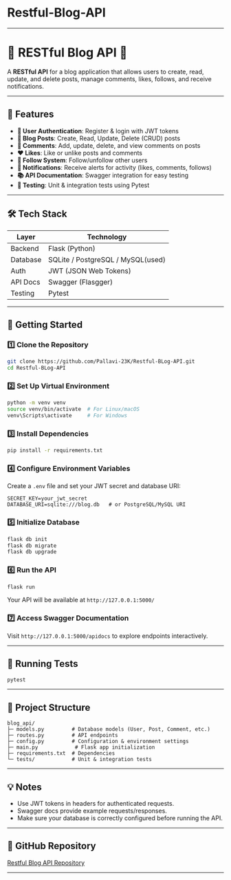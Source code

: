 # Restful-Blog-API

---

# 🌟 RESTful Blog API 🚀

A **RESTful API** for a blog application that allows users to create, read, update, and delete posts, manage comments, likes, follows, and receive notifications.

---

## 🎯 Features

* **🔐 User Authentication**: Register & login with JWT tokens
* **📝 Blog Posts**: Create, Read, Update, Delete (CRUD) posts
* **💬 Comments**: Add, update, delete, and view comments on posts
* **❤️ Likes**: Like or unlike posts and comments
* **👥 Follow System**: Follow/unfollow other users
* **🔔 Notifications**: Receive alerts for activity (likes, comments, follows)
* **📚 API Documentation**: Swagger integration for easy testing
* **🧪 Testing**: Unit & integration tests using Pytest

---

## 🛠 Tech Stack

| Layer    | Technology                        |
| -------- | ----------------------------------|
| Backend  | Flask (Python)                    |
| Database | SQLite / PostgreSQL / MySQL(used) |
| Auth     | JWT (JSON Web Tokens)             |
| API Docs | Swagger (Flasgger)                |
| Testing  | Pytest                            |

---

## 🚀 Getting Started

### 1️⃣ Clone the Repository

```bash
git clone https://github.com/Pallavi-23K/Restful-BLog-API.git
cd Restful-BLog-API
```

### 2️⃣ Set Up Virtual Environment

```bash
python -m venv venv
source venv/bin/activate  # For Linux/macOS
venv\Scripts\activate     # For Windows
```

### 3️⃣ Install Dependencies

```bash
pip install -r requirements.txt
```

### 4️⃣ Configure Environment Variables

Create a `.env` file and set your JWT secret and database URI:

```
SECRET_KEY=your_jwt_secret
DATABASE_URI=sqlite:///blog.db   # or PostgreSQL/MySQL URI
```

### 5️⃣ Initialize Database

```bash
flask db init
flask db migrate
flask db upgrade
```

### 6️⃣ Run the API

```bash
flask run
```

Your API will be available at `http://127.0.0.1:5000/`

### 7️⃣ Access Swagger Documentation

Visit `http://127.0.0.1:5000/apidocs` to explore endpoints interactively.

---

## 🧪 Running Tests

```bash
pytest
```

---

## 📂 Project Structure

```
blog_api/
├─ models.py         # Database models (User, Post, Comment, etc.)
├─ routes.py         # API endpoints
├─ config.py         # Configuration & environment settings
├─ main.py            # Flask app initialization
├─ requirements.txt  # Dependencies
└─ tests/            # Unit & integration tests
```

---

## 💡 Notes

* Use JWT tokens in headers for authenticated requests.
* Swagger docs provide example requests/responses.
* Make sure your database is correctly configured before running the API.

---

## 📌 GitHub Repository

[Restful Blog API Repository](https://github.com/Pallavi-23K/Restful-BLog-API)

---


